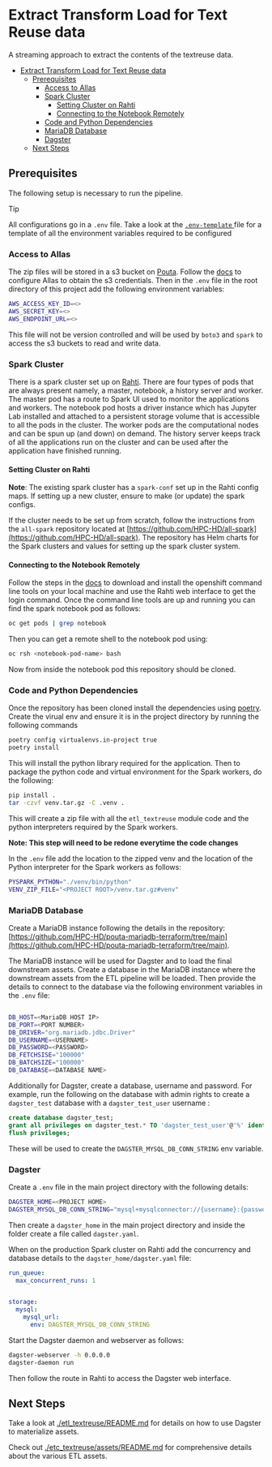 # Extract Transform Load for Text Reuse data

A streaming approach to extract the contents of the textreuse data. 

- [Extract Transform Load for Text Reuse data](#extract-transform-load-for-text-reuse-data)
  - [Prerequisites](#prerequisites)
    - [Access to Allas](#access-to-allas)
    - [Spark Cluster](#spark-cluster)
      - [Setting Cluster on Rahti](#setting-cluster-on-rahti)
      - [Connecting to the Notebook Remotely](#connecting-to-the-notebook-remotely)
    - [Code and Python Dependencies](#code-and-python-dependencies)
    - [MariaDB Database](#mariadb-database)
    - [Dagster](#dagster)
  - [Next Steps](#next-steps)

## Prerequisites 

The following setup is necessary to run the pipeline.


> [!TIP]
> All configurations go in a `.env` file. Take a look at the [`.env-template` ](./.env-template) file for a template of all the environment variables required to be configured

### Access to Allas

The zip files will be stored in a s3 bucket on [Pouta](pouta.csc.fi). Follow the [docs](https://docs.csc.fi/data/Allas/using_allas/s3_client/) to configure Allas to obtain the s3 credentials. Then in the `.env` file in the root directory of this project add the following environment variables:

```bash
AWS_ACCESS_KEY_ID=<>
AWS_SECRET_KEY=<>
AWS_ENDPOINT_URL=<>
```

This file will not be version controlled and will be used by `boto3` and `spark` to access the s3 buckets to read and write data.

### Spark Cluster

There is a spark cluster set up on [Rahti](https://docs.csc.fi/apps/spark/). There are four types of pods that are always present namely, a master, notebook, a history server and worker. The master pod has a route to Spark UI used to monitor the applications and workers. The notebook pod hosts a driver instance which has Jupyter Lab installed and attached to a persistent storage volume that is accessible to all the pods in the cluster. The worker pods are the computational nodes and can be spun up (and down) on demand. The history server keeps track of all the applications run on the cluster and can be used after the application have finished running.

#### Setting Cluster on Rahti 

**Note**: The existing spark cluster has a `spark-conf` set up in the Rahti config maps. If setting up a new cluster, ensure to make (or update) the spark configs.

If the cluster needs to be set up from scratch, follow the instructions from the `all-spark` repository located at [https://github.com/HPC-HD/all-spark](https://github.com/HPC-HD/all-spark). The repository has Helm charts for the Spark clusters and values for setting up the spark cluster system.

#### Connecting to the Notebook Remotely

Follow the steps in the [docs](https://docs.csc.fi/cloud/rahti/usage/cli/#the-command-line-tools-page-in-the-openshift-web-ui) to download and install the openshift command line tools on your local machine and use the Rahti web interface to get the login command. Once the command line tools are up and running you can find the spark notebook pod as follows:

```bash
oc get pods | grep notebook
```

Then you can get a remote shell to the notebook pod using:

```bash
oc rsh <notebook-pod-name> bash
```

Now from inside the notebook pod this repository should be cloned.

### Code and Python Dependencies

Once the repository has been cloned install the dependencies using [poetry](https://python-poetry.org). Create the virual env and ensure it is in the project directory by running the following commands

```bash
poetry config virtualenvs.in-project true
poetry install
```

This will install the python library required for the application. Then to package the python code and virtual environment for the Spark workers, do the following:

```bash
pip install .
tar -czvf venv.tar.gz -C .venv .
```

This will create a zip file with all the `etl_textreuse` module code and the python interpreters required by the Spark workers.

**Note: This step will need to be redone everytime the code changes**

In the `.env` file add the location to the zipped venv and the location of the Python interpreter for the Spark workers as follows:

```bash
PYSPARK_PYTHON="./venv/bin/python"
VENV_ZIP_FILE="<PROJECT ROOT>/venv.tar.gz#venv"
```

### MariaDB Database

Create a MariaDB instance following the details in the repository: [https://github.com/HPC-HD/pouta-mariadb-terraform/tree/main](https://github.com/HPC-HD/pouta-mariadb-terraform/tree/main).


The MariaDB instance will be used for Dagster and to load the final downstream assets. Create a database in the MariaDB instance where the downstream assets from the ETL pipeline will be loaded. Then provide the details to connect to the database via the following environment variables in the `.env` file:

```bash

DB_HOST=<MariaDB HOST IP>
DB_PORT=<PORT NUMBER>
DB_DRIVER="org.mariadb.jdbc.Driver"
DB_USERNAME=<USERNAME>
DB_PASSWORD=<PASSWORD>
DB_FETCHSISE="100000"
DB_BATCHSIZE="100000"
DB_DATABASE=<DATABASE NAME>
```


Additionally for Dagster, create a database, username and password. For example, run the following on the database with admin rights to create a `dagster_test` database with a `dagster_test_user` username :

```sql
create database dagster_test;
grant all privileges on dagster_test.* TO 'dagster_test_user'@'%' identified by '<password>';
flush privileges;
```

These will be used to create the `DAGSTER_MYSQL_DB_CONN_STRING` env variable.


### Dagster

Create a `.env` file in the main project directory with the following details:

```bash
DAGSTER_HOME=<PROJECT HOME>
DAGSTER_MYSQL_DB_CONN_STRING="mysql+mysqlconnector://{username}:{password}@{hostname}:{port}/{db_name}?charset=utf8mb4&collation=utf8mb4_general_ci"
```

Then create a `dagster_home` in the main project directory and inside the folder create a file called `dagster.yaml`.

When on the production Spark cluster on Rahti add the concurrency and database details to the `dagster_home/dagster.yaml` file:

```yaml
run_queue:
  max_concurrent_runs: 1


storage:
  mysql:
    mysql_url: 
      env: DAGSTER_MYSQL_DB_CONN_STRING
```


Start the Dagster daemon and webserver as follows:

```bash
dagster-webserver -h 0.0.0.0
dagster-daemon run
```

Then follow the route in Rahti to access the Dagster web interface.

## Next Steps

Take a look at [./etl_textreuse/README.md](/etl_textreuse/README.md) for details on how to use Dagster to materialize assets.

Check out [./etc_textreuse/assets/README.md](./etl_textreuse/assets/README.md) for comprehensive details about the various ETL assets. 
